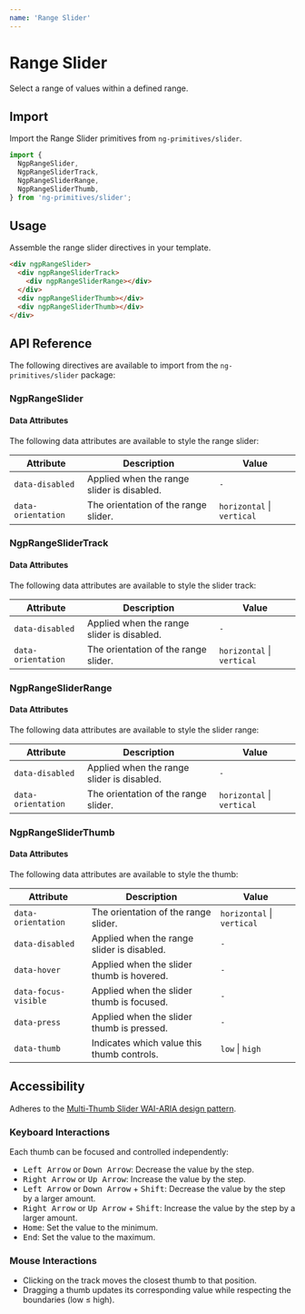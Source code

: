 ```yaml
---
name: 'Range Slider'
---
```


# Range Slider

Select a range of values within a defined range.

<!-- <docs-example name="range-slider-vertical"></docs-example> -->

<docs-example name="range-slider"></docs-example>

## Import

Import the Range Slider primitives from `ng-primitives/slider`.

```ts
import {
  NgpRangeSlider,
  NgpRangeSliderTrack,
  NgpRangeSliderRange,
  NgpRangeSliderThumb,
} from 'ng-primitives/slider';
```

## Usage

Assemble the range slider directives in your template.

```html
<div ngpRangeSlider>
  <div ngpRangeSliderTrack>
    <div ngpRangeSliderRange></div>
  </div>
  <div ngpRangeSliderThumb></div>
  <div ngpRangeSliderThumb></div>
</div>
```

## API Reference

The following directives are available to import from the `ng-primitives/slider` package:

### NgpRangeSlider

<api-docs name="NgpRangeSlider"></api-docs>

#### Data Attributes

The following data attributes are available to style the range slider:

| Attribute          | Description                                | Value                      |
| ------------------ | ------------------------------------------ | -------------------------- |
| `data-disabled`    | Applied when the range slider is disabled. | `-`                        |
| `data-orientation` | The orientation of the range slider.       | `horizontal` \| `vertical` |

### NgpRangeSliderTrack

<api-docs name="NgpRangeSliderTrack"></api-docs>

#### Data Attributes

The following data attributes are available to style the slider track:

| Attribute          | Description                                | Value                      |
| ------------------ | ------------------------------------------ | -------------------------- |
| `data-disabled`    | Applied when the range slider is disabled. | `-`                        |
| `data-orientation` | The orientation of the range slider.       | `horizontal` \| `vertical` |

### NgpRangeSliderRange

<api-docs name="NgpRangeSliderRange"></api-docs>

#### Data Attributes

The following data attributes are available to style the slider range:

| Attribute          | Description                                | Value                      |
| ------------------ | ------------------------------------------ | -------------------------- |
| `data-disabled`    | Applied when the range slider is disabled. | `-`                        |
| `data-orientation` | The orientation of the range slider.       | `horizontal` \| `vertical` |

### NgpRangeSliderThumb

<api-docs name="NgpRangeSliderThumb"></api-docs>

#### Data Attributes

The following data attributes are available to style the thumb:

| Attribute            | Description                                | Value                      |
| -------------------- | ------------------------------------------ | -------------------------- |
| `data-orientation`   | The orientation of the range slider.       | `horizontal` \| `vertical` |
| `data-disabled`      | Applied when the range slider is disabled. | `-`                        |
| `data-hover`         | Applied when the slider thumb is hovered.  | `-`                        |
| `data-focus-visible` | Applied when the slider thumb is focused.  | `-`                        |
| `data-press`         | Applied when the slider thumb is pressed.  | `-`                        |
| `data-thumb`         | Indicates which value this thumb controls. | `low` \| `high`            |

## Accessibility

Adheres to the [Multi-Thumb Slider WAI-ARIA design pattern](https://www.w3.org/WAI/ARIA/apg/patterns/slider-multithumb).

### Keyboard Interactions

Each thumb can be focused and controlled independently:

- <kbd>Left Arrow</kbd> or <kbd>Down Arrow</kbd>: Decrease the value by the step.
- <kbd>Right Arrow</kbd> or <kbd>Up Arrow</kbd>: Increase the value by the step.
- <kbd>Left Arrow</kbd> or <kbd>Down Arrow</kbd> + <kbd>Shift</kbd>: Decrease the value by the step by a larger amount.
- <kbd>Right Arrow</kbd> or <kbd>Up Arrow</kbd> + <kbd>Shift</kbd>: Increase the value by the step by a larger amount.
- <kbd>Home</kbd>: Set the value to the minimum.
- <kbd>End</kbd>: Set the value to the maximum.

### Mouse Interactions

- Clicking on the track moves the closest thumb to that position.
- Dragging a thumb updates its corresponding value while respecting the boundaries (low ≤ high).
